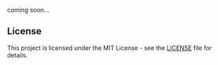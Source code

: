 coming soon...

## License

This project is licensed under the MIT License - see the [LICENSE](./LICENSE) file for details.

